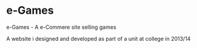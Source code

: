 # e-Games
e-Games - A e-Commere site selling games

A website i designed and developed as part of a unit at college in 2013/14
